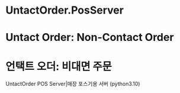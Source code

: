# UntactOrder.PosServer

# Untact Order: Non-Contact Order
# 언택트 오더: 비대면 주문
UntactOrder POS Server|매장 포스기용 서버 (python3.10)
